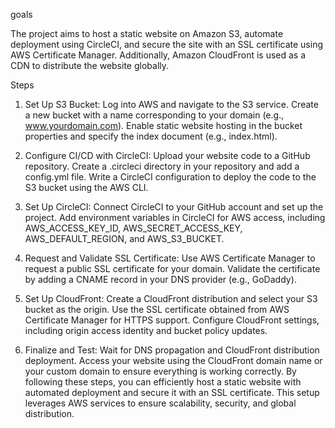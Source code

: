 goals

The project aims to host a static website on Amazon S3, automate deployment using CircleCI, and secure the site with an SSL certificate using AWS Certificate Manager. Additionally, Amazon CloudFront is used as a CDN to distribute the website globally.

Steps
1. Set Up S3 Bucket:
Log into AWS and navigate to the S3 service.
Create a new bucket with a name corresponding to your domain (e.g., www.yourdomain.com).
Enable static website hosting in the bucket properties and specify the index document (e.g., index.html).

2. Configure CI/CD with CircleCI:
Upload your website code to a GitHub repository.
Create a .circleci directory in your repository and add a config.yml file.
Write a CircleCI configuration to deploy the code to the S3 bucket using the AWS CLI.

3. Set Up CircleCI:
Connect CircleCI to your GitHub account and set up the project.
Add environment variables in CircleCI for AWS access, including AWS_ACCESS_KEY_ID, AWS_SECRET_ACCESS_KEY, AWS_DEFAULT_REGION, and AWS_S3_BUCKET.

4. Request and Validate SSL Certificate:
Use AWS Certificate Manager to request a public SSL certificate for your domain.
Validate the certificate by adding a CNAME record in your DNS provider (e.g., GoDaddy).

5. Set Up CloudFront:
Create a CloudFront distribution and select your S3 bucket as the origin.
Use the SSL certificate obtained from AWS Certificate Manager for HTTPS support.
Configure CloudFront settings, including origin access identity and bucket policy updates.

6. Finalize and Test:
Wait for DNS propagation and CloudFront distribution deployment.
Access your website using the CloudFront domain name or your custom domain to ensure everything is working correctly.
By following these steps, you can efficiently host a static website with automated deployment and secure it with an SSL certificate. This setup leverages AWS services to ensure scalability, security, and global distribution.
